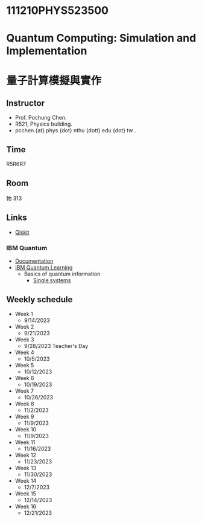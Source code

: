 # 111210PHYS523500
# Quantum Computing: Simulation and Implementation
# 量子計算模擬與實作

## Instructor
* Prof. Pochung Chen.
* R521, Physics building.
* pcchen {at} phys {dot} nthu {dott} edu {dot} tw .

## Time
R5R6R7

## Room
物 313

## Links
* [Qiskit](https://qiskit.org/)

### IBM Quantum
* [Documentation](https://docs.quantum-computing.ibm.com/)
* [IBM Quantum Learning](https://learning.quantum-computing.ibm.com/)
  * Basics of quantum information
    * [Single systems](https://learning.quantum-computing.ibm.com/course/basics-of-quantum-information/single-systems)

## Weekly schedule
  * Week 1
    * 9/14/2023
  * Week 2
    * 9/21/2023
  * Week 3
    * 9/28/2023 Teacher's Day
  * Week 4
    * 10/5/2023
  * Week 5
    * 10/12/2023
  * Week 6
    * 10/19/2023
  * Week 7
    * 10/26/2023
  * Week 8
    * 11/2/2023
  * Week 9
    * 11/9/2023
  * Week 10
    * 11/9/2023
  * Week 11
    * 11/16/2023
  * Week 12
    * 11/23/2023
  * Week 13
    * 11/30/2023
  * Week 14
    * 12/7/2023
  * Week 15
    * 12/14/2023
  * Week 16
    * 12/21/2023
